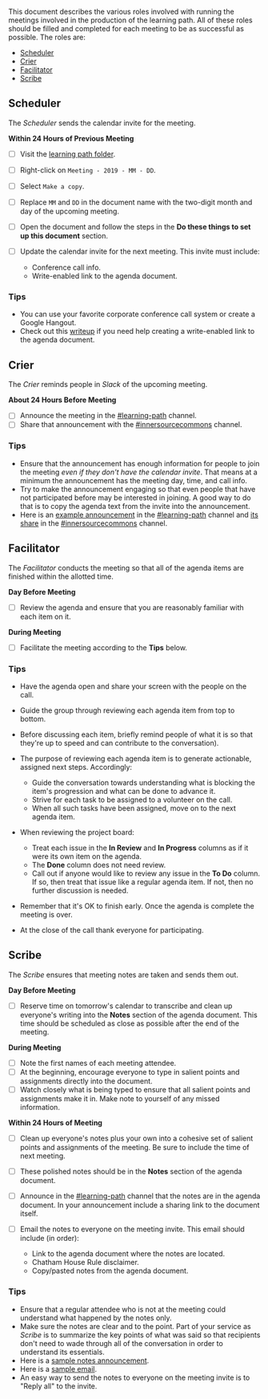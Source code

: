 This document describes the various roles involved with running the meetings involved in the production of the learning path.
All of these roles should be filled and completed for each meeting to be as successful as possible.
The roles are:

* [Scheduler]
* [Crier]
* [Facilitator]
* [Scribe]

<a name="scheduler"></a>
## Scheduler

The _Scheduler_ sends the calendar invite for the meeting.

**Within 24 Hours of Previous Meeting**
* [ ] Visit the [learning path folder].
* [ ] Right-click on `Meeting - 2019 - MM - DD`.
* [ ] Select `Make a copy`.
* [ ] Replace `MM` and `DD` in the document name with the two-digit month and day of the upcoming meeting.
* [ ] Open the document and follow the steps in the **Do these things to set up this document** section.
* [ ] Update the calendar invite for the next meeting.
This invite must include:

  * Conference call info.
  * Write-enabled link to the agenda document.

### Tips

* You can use your favorite corporate conference call system or create a Google Hangout.
* Check out this [writeup][gdoc sharing] if you need help creating a write-enabled link to the agenda document.

<a name="crier"></a>
## Crier

The _Crier_ reminds people in _Slack_ of the upcoming meeting.

**About 24 Hours Before Meeting**

* [ ] Announce the meeting in the [#learning-path] channel.
* [ ] Share that announcement with the [#innersourcecommons] channel.

### Tips

* Ensure that the announcement has enough information for people to join the meeting _even if they don't have the calendar invite_.
That means at a minimum the announcement has the meeting day, time, and call info.
* Try to make the announcement engaging so that even people that have not participated before may be interested in joining.
A good way to do that is to copy the agenda text from the invite into the announcement.
* Here is an [example announcement][#learning-path announcement] in the [#learning-path] channel and [its share][#innersourcecommons share] in the [#innersourcecommons] channel.

<a name="facilitator"></a>
## Facilitator

The _Facilitator_ conducts the meeting so that all of the agenda items are finished within the allotted time.

**Day Before Meeting**

* [ ] Review the agenda and ensure that you are reasonably familiar with each item on it.

**During Meeting**

* [ ] Facilitate the meeting according to the **Tips** below.

### Tips

* Have the agenda open and share your screen with the people on the call.
* Guide the group through reviewing each agenda item from top to bottom.
* Before discussing each item, briefly remind people of what it is so that they're up to speed and can contribute to the conversation).
* The purpose of reviewing each agenda item is to generate actionable, assigned next steps.  Accordingly:

  * Guide the conversation towards understanding what is blocking the item's progression and what can be done to advance it.
  * Strive for each task to be assigned to a volunteer on the call.
  * When all such tasks have been assigned, move on to the next agenda item.
  
* When reviewing the project board:

  * Treat each issue in the **In Review** and **In Progress** columns as if it were its own item on the agenda.
  * The **Done** column does not need review.
  * Call out if anyone would like to review any issue in the **To Do** column.
  If so, then treat that issue like a regular agenda item.
  If not, then no further discussion is needed.

* Remember that it's OK to finish early.
Once the agenda is complete the meeting is over.
* At the close of the call thank everyone for participating.

<a name="scribe"></a>
## Scribe

The _Scribe_ ensures that meeting notes are taken and sends them out.

**Day Before Meeting**

* [ ] Reserve time on tomorrow's calendar to transcribe and clean up everyone's writing into the **Notes** section of the agenda document.
This time should be scheduled as close as possible after the end of the meeting.

**During Meeting**

* [ ] Note the first names of each meeting attendee.
* [ ] At the beginning, encourage everyone to type in salient points and assignments directly into the document.
* [ ] Watch closely what is being typed to ensure that all salient points and assignments make it in.
Make note to yourself of any missed information.

**Within 24 Hours of Meeting**

* [ ] Clean up everyone's notes plus your own into a cohesive set of salient points and assignments of the meeting.
Be sure to include the time of next meeting.
* [ ] These polished notes should be in the **Notes** section of the agenda document.
* [ ] Announce in the [#learning-path] channel that the notes are in the agenda document.
In your announcement include a sharing link to the document itself.
* [ ] Email the notes to everyone on the meeting invite.
This email should include (in order):

  * Link to the agenda document where the notes are located.
  * Chatham House Rule disclaimer.
  * Copy/pasted notes from the agenda document.
  

### Tips

* Ensure that a regular attendee who is not at the meeting could understand what happened by the notes only.
* Make sure the notes are clear and to the point.
Part of your service as _Scribe_ is to summarize the key points of what was said
so that recipients don't need to wade through all of the conversation in order to understand its essentials.
* Here is a [sample notes announcement].
* Here is a [sample email].
* An easy way to send the notes to everyone on the meeting invite is to "Reply all" to the invite.
 
[template]: https://docs.google.com/document/d/16pTjdrihudETbt-WSzgRSJgkIL0xm8wLKMKsvRoEGxs/edit?usp=sharing
[learning path folder]: https://drive.google.com/drive/u/1/folders/11EkhuLJqQDloNU1W6c-f2bbOYVTUorCU
[#learning-path]: https://paypalflow.slack.com/messages/CARTU4XV2/
[#innersourcecommons]: https://paypalflow.slack.com/messages/C0FJ7D2QH
[Scheduler]: #scheduler
[Crier]: #crier
[Facilitator]: #facilitator
[Scribe]: #scribe
[gdoc sharing]: https://business.tutsplus.com/articles/everything-you-need-to-know-about-sharing-in-google-docs--cms-20676
[#learning-path announcement]: https://paypalflow.slack.com/archives/CARTU4XV2/p1553011676104100
[#innersourcecommons share]: https://paypalflow.slack.com/archives/C0FJ7D2QH/p1553011694061300
[sample email]: ./examples/notes-email.md
[sample notes announcement]: https://paypalflow.slack.com/archives/CARTU4XV2/p1553120120110300
